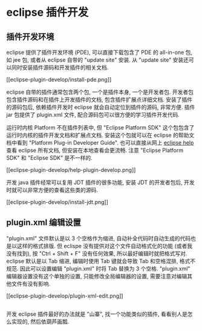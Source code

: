 eclipse 插件开发
===

## 插件开发环境

eclipse 提供了插件开发环境 (PDE),
可以直接下载包含了 PDE 的 all-in-one 包, 如 jee 包,
或者从 eclipse 自带的 "update site" 安装.
从 "update site" 安装还可以同时安装插件源码和开发插件的相关文档.

[[eclipse-plugin-develop/install-pde.png]]

eclipse 自带的插件通常包含两个包,
一个是插件本身, 一个是开发者包.
开发者包包含插件源码和在插件上开发插件的文档, 包含插件扩展点详细文档.
安装了插件的源码包后,
依赖插件开发时 eclipse 就会自动定位到插件的源码, 非常方便.
插件 jar 包提供了 plugin.xml 文件, 
配合源码包可以很方便的学习插件开发代码.

运行时内核 Platform 不在插件列表中,
但 "Eclipse Platform SDK" 这个包包含了运行时内核的插件开发文档和扩展点文档.
安装这个包就可以在 eclipse 的帮助文档中看到 "Platform Plug-in Developer Guide".
也可以直接从网上 [eclipse help](http://help.eclipse.org/kepler/index.jsp) 查看 eclipse 所有文档,
但安装在本地查看会更流畅.
注意 "Eclipse Platform SDK" 和 "Eclipse SDK" 是不一样的.

[[eclipse-plugin-develop/help-plugin-develop.png]]

开发 java 插件经常可以复用 JDT 插件的很多功能,
安装 JDT 的开发者包后,
开发时就可以非常方便的查看这些类的源码.

[[eclipse-plugin-develop/install-jdt.png]]

## plugin.xml 编辑设置

"plugin.xml" 文件默认是以 3 个空格作为缩进,
自动补全代码时自动生成的代码也是以这样的格式排版.
但 eclispe 没有提供对这个文件自动格式化的功能 (或者我没有找到),
按 "Ctrl + Shift + F" 没有任何效果,
所以最好编辑时就把格式写对.
eclipse 默认是以 Tab 缩进, 
编辑时使用 Tab 键就会导致 Tab 和空格混排, 格式不规范.
因此可以设置编辑 "plugin.xml" 时将 Tab 替换为 3 个空格.
"plugin.xml" 编辑器设置没有这个单独的设置,
只能修改全局编辑器的设置,
需要注意对编辑其他文件有没有影响.

[[eclipse-plugin-develop/plugin-xml-edit.png]]

## 

开发 eclipse 插件最好的办法就是 "山寨",
找一个功能类似的插件, 看看别人是怎么实现的, 然后依葫芦画瓢.

